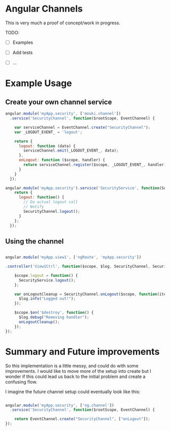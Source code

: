 
# Angular Channels

This is very much a proof of concept/work in progress.

TODO:

- [ ] Examples
- [ ] Add tests
- [ ] ...


# Example Usage

## Create your own channel service

```javascript
angular.module('myApp.security', ['mouki.channel'])
  .service('SecurityChannel', function($rootScope, EventChannel) {

    var serviceChannel = EventChannel.create("SecurityChannel");
    var _LOGOUT_EVENT_ = 'logout';

    return {
      logout: function (data) {
        serviceChannel.emit(_LOGOUT_EVENT_, data);
      },
      onLogout: function ($scope, handler) {
        return serviceChannel.register($scope, _LOGOUT_EVENT_, handler);
      }
    }
  });

angular.module('myApp.security').service('SecurityService', function(SecurityChannel) {
    return {
      logout: function() {
        // Do actual logout call
        // Notify
        SecurityChannel.logout();
      }
    };
  });
```

## Using the channel

```javascript

angular.module('myApp.view1', ['ngRoute', 'myApp.security'])

.controller('View1Ctrl', function($scope, $log, SecurityChannel, SecurityService) {

    $scope.logout = function() {
      SecurityService.logout();
    };

    var onLogoutCleanup = SecurityChannel.onLogout($scope, function(item){
      $log.info("Logged out!");
    });

    $scope.$on('$destroy', function() {
      $log.debug("Removing handler");
      onLogoutCleanup();
    });
});
```


# Summary and Future improvements

So this implementation is a little messy, and could do with some improvements. I would like to move more of the setup into create but I wonder if this could lead us back to the initial problem and create a confusing flow.

I imagine the future channel setup could eventually look like this:

```javascript

angular.module('myApp.security', ['ng.channel'])
  .service('SecurityChannel', function($rootScope, EventChannel) {

    return EventChannel.create("SecurityChannel", ["onLogout"]);
});
```
